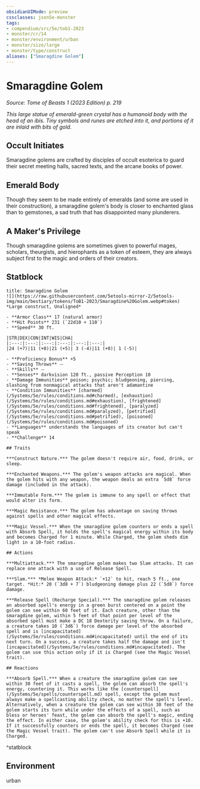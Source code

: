 ```yaml
---
obsidianUIMode: preview
cssclasses: json5e-monster
tags:
- compendium/src/5e/tob1-2023
- monster/cr/14
- monster/environment/urban
- monster/size/large
- monster/type/construct
aliases: ["Smaragdine Golem"]
---
```

# Smaragdine Golem
*Source: Tome of Beasts 1 (2023 Edition) p. 219*  

*This large statue of emerald-green crystal has a humanoid body with the head of an ibis. Tiny symbols and runes are etched into it, and portions of it are inlaid with bits of gold.*

## Occult Initiates

Smaragdine golems are crafted by disciples of occult esoterica to guard their secret meeting halls, sacred texts, and the arcane books of power.

## Emerald Body

Though they seem to be made entirely of emeralds (and some are used in their construction), a smaragdine golem's body is closer to enchanted glass than to gemstones, a sad truth that has disappointed many plunderers.

## A Maker's Privilege

Though smaragdine golems are sometimes given to powerful mages, scholars, theurgists, and hierophants as a token of esteem, they are always subject first to the magic and orders of their creators.

## Statblock

```ad-statblock
title: Smaragdine Golem
![](https://raw.githubusercontent.com/5etools-mirror-2/5etools-img/main/bestiary/tokens/ToB1-2023/Smaragdine%20Golem.webp#token)
*Large construct, Unaligned*

- **Armor Class** 17 (natural armor)
- **Hit Points** 231 (`22d10 + 110`)
- **Speed** 30 ft.

|STR|DEX|CON|INT|WIS|CHA|
|:---:|:---:|:---:|:---:|:---:|:---:|
|24 (+7)|11 (+0)|21 (+5)| 3 (-4)|11 (+0)| 1 (-5)|

- **Proficiency Bonus** +5
- **Saving Throws** ⏤
- **Skills** ⏤
- **Senses** darkvision 120 ft., passive Perception 10
- **Damage Immunities** poison; psychic; bludgeoning, piercing, slashing from nonmagical attacks that aren't adamantine
- **Condition Immunities** [charmed](/Systems/5e/rules/conditions.md#charmed), [exhaustion](/Systems/5e/rules/conditions.md#exhaustion), [frightened](/Systems/5e/rules/conditions.md#frightened), [paralyzed](/Systems/5e/rules/conditions.md#paralyzed), [petrified](/Systems/5e/rules/conditions.md#petrified), [poisoned](/Systems/5e/rules/conditions.md#poisoned)
- **Languages** understands the languages of its creator but can't speak
- **Challenge** 14

## Traits

***Construct Nature.*** The golem doesn't require air, food, drink, or sleep.

***Enchanted Weapons.*** The golem's weapon attacks are magical. When the golem hits with any weapon, the weapon deals an extra `5d8` force damage (included in the attack).

***Immutable Form.*** The golem is immune to any spell or effect that would alter its form.

***Magic Resistance.*** The golem has advantage on saving throws against spells and other magical effects.

***Magic Vessel.*** When the smaragdine golem counters or ends a spell with Absorb Spell, it holds the spell's magical energy within its body and becomes Charged for 1 minute. While Charged, the golem sheds dim light in a 10-foot radius.

## Actions

***Multiattack.*** The smaragdine golem makes two Slam attacks. It can replace one attack with a use of Release Spell.

***Slam.*** *Melee Weapon Attack:* `+12` to hit, reach 5 ft., one target. *Hit:* 20 (`3d8 + 7`) bludgeoning damage plus 22 (`5d8`) force damage.

***Release Spell (Recharge Special).*** The smaragdine golem releases an absorbed spell's energy in a green burst centered on a point the golem can see within 60 feet of it. Each creature, other than the smaragdine golem, within 5 feet of that point per level of the absorbed spell must make a DC 18 Dexterity saving throw. On a failure, a creature takes 10 (`3d6`) force damage per level of the absorbed spell and is [incapacitated](/Systems/5e/rules/conditions.md#incapacitated) until the end of its next turn. On a success, a creature takes half the damage and isn't [incapacitated](/Systems/5e/rules/conditions.md#incapacitated). The golem can use this action only if it is Charged (see the Magic Vessel trait).

## Reactions

***Absorb Spell.*** When a creature the smaragdine golem can see within 30 feet of it casts a spell, the golem can absorb the spell's energy, countering it. This works like the [counterspell](/Systems/5e/spells/counterspell.md) spell, except the golem must always make a spellcasting ability check, no matter the spell's level. Alternatively, when a creature the golem can see within 30 feet of the golem starts its turn while under the effects of a spell, such as bless or heroes' feast, the golem can absorb the spell's magic, ending the effect. In either case, the golem's ability check for this is +10. If it successfully counters or ends the spell, it becomes Charged (see the Magic Vessel trait). The golem can't use Absorb Spell while it is Charged.
```
^statblock

## Environment

urban